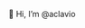 👋 Hi, I’m @aclavio

<!---
aclavio/aclavio is a ✨ special ✨ repository because its `README.md` (this file) appears on your GitHub profile.
You can click the Preview link to take a look at your changes.
--->
